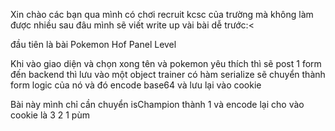 Xin chào các bạn qua mình có chơi recruit kcsc của trường mà không làm được nhiều
sau đâu mình sẽ viết write up vài bài dễ trước:<

đầu tiên là bài Pokemon Hof Panel Level

Khi vào giao diện và chọn xong tên và pokemon yêu thích thì sẽ post 1 form đến backend thì lưu vào một object trainer có hàm serialize sẽ chuyển thành form logic của nó và đó encode base64 và lưu lại vào cookie

Bài này mình chỉ cần chuyển isChampion thành 1 và encode lại cho vào cookie là 3 2 1 pùm